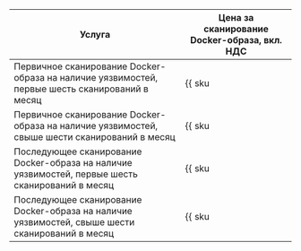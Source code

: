 Услуга | Цена за сканирование Docker-образа, вкл. НДС
--- | ---
Первичное сканирование Docker-образа на наличие уязвимостей, первые шесть сканирований в месяц | {{ sku|RUB|cr.vulnerabilityscanner.scan.v1|string }}
Первичное сканирование Docker-образа на наличие уязвимостей, свыше шести сканирований в месяц | {{ sku|RUB|cr.vulnerabilityscanner.scan.v1|pricingRate.6|string }}
Последующее сканирование Docker-образа на наличие уязвимостей, первые шесть сканирований в месяц | {{ sku|RUB|cr.vulnerabilityscanner.rescan.v1|string }}
Последующее сканирование Docker-образа на наличие уязвимостей, свыше шести сканирований в месяц | {{ sku|RUB|cr.vulnerabilityscanner.rescan.v1|pricingRate.6|string }}